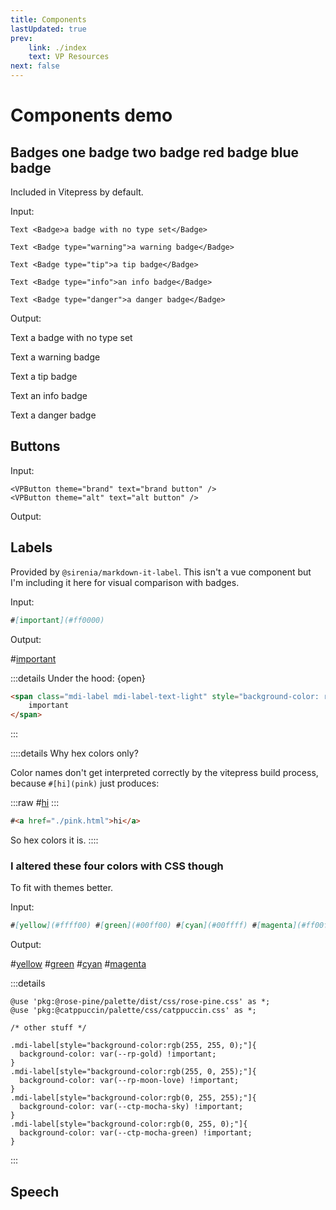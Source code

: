```yaml
---
title: Components
lastUpdated: true
prev:
    link: ./index
    text: VP Resources
next: false
---
```


# Components <Badge>demo</Badge>

## Badges <Badge type="warning">one badge</Badge> <Badge>two badge</Badge> <Badge type="danger">red badge</Badge> <Badge type="info">blue badge</Badge>

Included in Vitepress by default.

Input:
```vue
Text <Badge>a badge with no type set</Badge>

Text <Badge type="warning">a warning badge</Badge>

Text <Badge type="tip">a tip badge</Badge>

Text <Badge type="info">an info badge</Badge>

Text <Badge type="danger">a danger badge</Badge>

```

Output:

Text <Badge>a badge with no type set</Badge>

Text <Badge type="warning">a warning badge</Badge>

Text <Badge type="tip">a tip badge</Badge>

Text <Badge type="info">an info badge</Badge>

Text <Badge type="danger">a danger badge</Badge>

## Buttons

Input:
```vue template
<VPButton theme="brand" text="brand button" />
<VPButton theme="alt" text="alt button" />
```

Output:

<VPButton theme="brand" text="brand button" />
<VPButton theme="alt" text="alt button" />


## Labels

Provided by `@sirenia/markdown-it-label`. This isn't a vue component but I'm including it here for visual comparison with badges.


Input:
```md
#[important](#ff0000)
```

Output:

#[important](#ff0000)

:::details Under the hood: {open}

```html
<span class="mdi-label mdi-label-text-light" style="background-color: rgb(255, 0, 0)">
    important
</span>
```
:::


::::details Why hex colors only?

Color names don't get interpreted correctly by the vitepress build process, because `#[hi](pink)` just produces:

:::raw
#[hi](pink)
:::

```html
#<a href="./pink.html">hi</a>
```

So hex colors it is.
::::


### I altered these four colors with CSS though

To fit with themes better.

Input:

```md
#[yellow](#ffff00) #[green](#00ff00) #[cyan](#00ffff) #[magenta](#ff00ff)
```

Output:

#[yellow](#ffff00) #[green](#00ff00) #[cyan](#00ffff) #[magenta](#ff00ff)

:::details
```scss[.vitepress/theme/custom.scss]
@use 'pkg:@rose-pine/palette/dist/css/rose-pine.css' as *;
@use 'pkg:@catppuccin/palette/css/catppuccin.css' as *;

/* other stuff */

.mdi-label[style="background-color:rgb(255, 255, 0);"]{
  background-color: var(--rp-gold) !important;
}
.mdi-label[style="background-color:rgb(255, 0, 255);"]{
  background-color: var(--rp-moon-love) !important;
}
.mdi-label[style="background-color:rgb(0, 255, 255);"]{
  background-color: var(--ctp-mocha-sky) !important;
}
.mdi-label[style="background-color:rgb(0, 255, 0);"]{
  background-color: var(--ctp-mocha-green) !important;
}
```
:::

## Speech

<Speech/>
